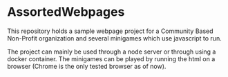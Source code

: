 # AssortedWebpages

This repository holds a sample webpage project for a Community Based Non-Profit organization and
several minigames which use javascript to run.

The project can mainly be used through a node server or through using a docker container.
The minigames can be played by running the html on a browser (Chrome is the only tested browser as of now).

